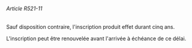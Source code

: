 ###### Article R521-11

Sauf disposition contraire, l'inscription produit effet durant cinq ans.

L'inscription peut être renouvelée avant l'arrivée à échéance de ce délai.

